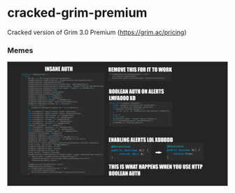 # cracked-grim-premium
Cracked version of Grim 3.0 Premium (https://grim.ac/pricing)

### Memes
![Memes](https://raw.githubusercontent.com/AllahSolutions/cracked-grim-premium/refs/heads/main/meme.png)
